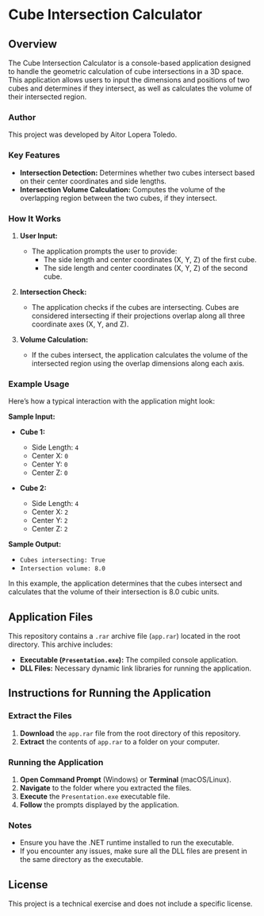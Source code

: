 # Cube Intersection Calculator

## Overview

The Cube Intersection Calculator is a console-based application designed to handle the geometric calculation of cube intersections in a 3D space. This application allows users to input the dimensions and positions of two cubes and determines if they intersect, as well as calculates the volume of their intersected region.

### Author

This project was developed by Aitor Lopera Toledo.

### Key Features

- **Intersection Detection:** Determines whether two cubes intersect based on their center coordinates and side lengths.
- **Intersection Volume Calculation:** Computes the volume of the overlapping region between the two cubes, if they intersect.

### How It Works

1. **User Input:**
   - The application prompts the user to provide:
     - The side length and center coordinates (X, Y, Z) of the first cube.
     - The side length and center coordinates (X, Y, Z) of the second cube.

2. **Intersection Check:**
   - The application checks if the cubes are intersecting. Cubes are considered intersecting if their projections overlap along all three coordinate axes (X, Y, and Z).

3. **Volume Calculation:**
   - If the cubes intersect, the application calculates the volume of the intersected region using the overlap dimensions along each axis.

### Example Usage

Here’s how a typical interaction with the application might look:

**Sample Input:**
- **Cube 1:**
  - Side Length: `4`
  - Center X: `0`
  - Center Y: `0`
  - Center Z: `0`

- **Cube 2:**
  - Side Length: `4`
  - Center X: `2`
  - Center Y: `2`
  - Center Z: `2`

**Sample Output:**
- `Cubes intersecting: True`
- `Intersection volume: 8.0`

In this example, the application determines that the cubes intersect and calculates that the volume of their intersection is 8.0 cubic units.

## Application Files

This repository contains a `.rar` archive file (`app.rar`) located in the root directory. This archive includes:

- **Executable (`Presentation.exe`):** The compiled console application.
- **DLL Files:** Necessary dynamic link libraries for running the application.

## Instructions for Running the Application

### Extract the Files

1. **Download** the `app.rar` file from the root directory of this repository.
2. **Extract** the contents of `app.rar` to a folder on your computer.

### Running the Application

1. **Open Command Prompt** (Windows) or **Terminal** (macOS/Linux).
2. **Navigate** to the folder where you extracted the files.
3. **Execute** the `Presentation.exe` executable file.
4. **Follow** the prompts displayed by the application.

### Notes

- Ensure you have the .NET runtime installed to run the executable.
- If you encounter any issues, make sure all the DLL files are present in the same directory as the executable.

## License

This project is a technical exercise and does not include a specific license.
